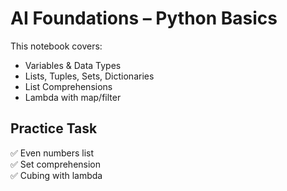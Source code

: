 # AI Foundations – Python Basics

This notebook covers:
- Variables & Data Types
- Lists, Tuples, Sets, Dictionaries
- List Comprehensions
- Lambda with map/filter

## Practice Task
✅ Even numbers list  
✅ Set comprehension  
✅ Cubing with lambda  
